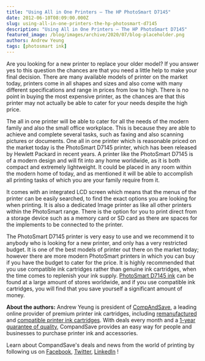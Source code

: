 ```yaml
---
title: "Using All in One Printers – The HP PhotoSmart D7145"
date: 2012-06-10T08:09:00.000Z
slug: using-all-in-one-printers-the-hp-photosmart-d7145
description: "Using All in One Printers – The HP PhotoSmart D7145"
featured_image: /blog/images/archive/2020/07/blog-placeholder.png
authors: Andrew Yeung
tags: [photosmart ink]
---
```


Are you looking for a new printer to replace your older model? If you answer yes to this question the chances are that you need a little help to make your final decision. There are many available models of printer on the market today, printers come in all shapes and sizes and also come with many different specifications and range in prices from low to high. There is no point in buying the most expensive printer, as the chances are that this printer may not actually be able to cater for your needs despite the high price. 

The all in one printer will be able to cater for all the needs of the modern family and also the small office workplace. This is because they are able to achieve and complete several tasks, such as faxing and also scanning pictures or documents. One all in one printer which is reasonable priced on the market today is the PhotoSmart D7145 printer, which has been released by Hewlett Packard in recent years. A printer like the PhotoSmart D7145 is of a modern design and will fit into any home worldwide, as it is both compact and extremely lightweight. It could be placed in any room within the modern home of today, and as mentioned it will be able to accomplish all printing tasks of which you are your family require from it. 

It comes with an integrated LCD screen which means that the menus of the printer can be easily searched, to find the exact options you are looking for when printing. It is also a dedicated Image printer as like all other printers within the PhotoSmart range. There is the option for you to print direct from a storage device such as a memory card or SD card as there are spaces for the implements to be connected to the printer. 

The PhotoSmart D7145 printer is very easy to use and we recommend it to anybody who is looking for a new printer, and only has a very restricted budget. It is one of the best models of printer out there on the market today; however there are more modern PhotoSmart printers in which you can buy if you have the budget to cater for the price. It is highly recommended that you use compatible ink cartridges rather than genuine ink cartridges, when the time comes to replenish your ink supply. [PhotoSmart D7145 ink](https://www.compandsave.com/hp/photosmart/d7145-ink-cartridges) can be found at a large amount of stores worldwide, and if you use compatible ink cartridges, you will find that you save yourself a significant amount of money.

  
**About the authors:** Andrew Yeung is president of [CompAndSave](https://www.compandsave.com/), a leading online provider of premium printer ink cartridges, including [remanufactured](https://www.compandsave.com/help) and [compatible printer ink cartridges](https://www.compandsave.com/help). With deals every month and a [1-year guarantee of quality](https://www.compandsave.com/help), CompandSave provides an easy way for people and businesses to purchase printer ink and accessories.

Learn about CompandSave's deals and news from the world of printing by following us on [Facebook](https://www.facebook.com/compandsave.ink), [Twitter](https://twitter.com/compandsave), [LinkedIn](https://www.linkedin.com) !